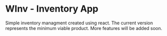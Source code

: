 # WInv - Inventory App

Simple inventory managment created using react.
The current version represents the minimum viable product. More features will be added soon.
